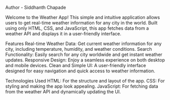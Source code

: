 Author - Siddhanth Chapade 

Welcome to the Weather App! This simple and intuitive application allows users to get real-time weather information for any city in the world. Built using only HTML, CSS, and JavaScript, this app fetches data from a weather API and displays it in a user-friendly interface.

Features
Real-time Weather Data: Get current weather information for any city, including temperature, humidity, and weather conditions.
Search Functionality: Easily search for any city worldwide and get instant weather updates.
Responsive Design: Enjoy a seamless experience on both desktop and mobile devices.
Clean and Simple UI: A user-friendly interface designed for easy navigation and quick access to weather information.


Technologies Used
HTML: For the structure and layout of the app.
CSS: For styling and making the app look appealing.
JavaScript: For fetching data from the weather API and dynamically updating the UI.
